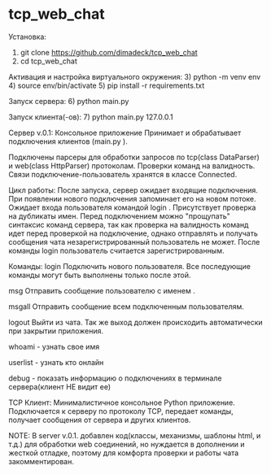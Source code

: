 # tcp_web_chat

Установка:
1) git clone https://github.com/dimadeck/tcp_web_chat
2) cd tcp_web_chat

Активация и настройка виртуального окружения:
3) python -m venv env
4) source env/bin/activate
5) pip install -r requirements.txt

Запуск сервера:
6) python main.py

Запуск клиента(-ов):
7) python main.py 127.0.0.1

Сервер v.0.1:
Консольное приложение
Принимает и обрабатывает подключения клиентов (main.py <ip>).

Подключены парсеры для обработки запросов по tcp(class DataParser) и web(class HttpParser) протоколам.
Проверки команд на валидность.
Связи подключение-пользователь хранятся в классе Connected.

Цикл работы:
После запуска, сервер ожидает входящие подключения. При появлении нового подключения запоминает его на новом потоке.
Ожидает входа пользователя командой login <username>. Присутствует проверка на дубликаты имен. Перед подключением можно
"прощупать" синтаксис команд сервера, так как проверка на валидность команд идет перед проверкой на подключение,
однако отправлять и получать сообщения чата незарегистрированный пользователь не может. После команды login <username>
пользователь считается зарегистрированным.

Команды:
login <username> Подключить нового пользователя. Все последующие команды могут быть выполнены только после этой.

msg <username> <text> Отправить сообщение <text> пользователю с именем <username>.

msgall <text> Отправить сообщение <text> всем подключенным пользователям.

logout Выйти из чата. Так же выход должен происходить автоматически при закрытии приложения.

whoami - узнать свое имя

userlist - узнать кто онлайн

debug - показать информацию о подключениях в терминале сервера(клиент НЕ видит ее)


TCP Клиент:
Минималистичное консольное Python приложение.
Подключается к серверу по протоколу TCP, передает команды, получает сообщения от сервера и других клиентов.


NOTE:
В server v.0.1. добавлен код(классы, механизмы, шаблоны html, и т.д.) для обработки web соединений, но нуждается
в дополнении и жесткой отладке, поэтому для комфорта проверки и работы чата закомментирован.